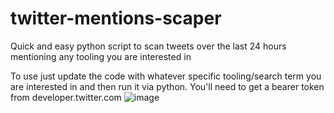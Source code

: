 # twitter-mentions-scaper
Quick and easy python script to scan tweets over the last 24 hours mentioning any tooling you are interested in

To use just update the code with whatever specific tooling/search term you are interested in and then run it via python. You'll need to get a bearer token from developer.twitter.com
![image](https://user-images.githubusercontent.com/121892793/213593750-33214127-3fa1-4074-844f-1f820acf440e.png)
